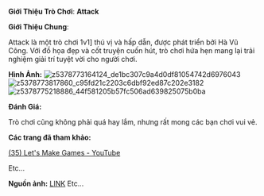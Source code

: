 ﻿**Giới Thiệu Trò Chơi**: **Attack**

**Giới Thiệu Chung**:

Attack là một trò chơi 1v1] thú vị và hấp dẫn, được phát triển bởi Hà Vũ Công. Với đồ họa đẹp và cốt truyện cuốn hút, trò chơi hứa hẹn mang lại trải nghiệm giải trí tuyệt vời cho người chơi.

**Hình Ảnh:**
![z5378773164124_de1bc307c9a4d0df81054742d6976043](https://github.com/congkx123789/MyGame_1/assets/94501695/41c5f4ed-2b80-4df8-a58d-053c04340de5)
![z5378773817860_c95fd21c2203c6dbf92ed87c202e3182](https://github.com/congkx123789/MyGame_1/assets/94501695/b2dc9cc4-316e-4857-860e-06609a4d8f02)
![z5378775218886_44f581205b57fc506ad639825075b0ba](https://github.com/congkx123789/MyGame_1/assets/94501695/67c6e444-6d03-468c-8279-1fd3cce8c49e)

**Đánh Giá:**

Trò chơi cũng không phải quá hay lắm, nhưng rất mong các bạn chơi vui vẻ.

**Các trang đã tham khảo:**

[(35) Let's Make Games - YouTube](https://www.youtube.com/@CarlBirch)

Etc…

**Nguồn ảnh:**
[LINK](https://glusoft.com/sdl2-tutorials/sprite-animations-sdl/)
Etc...

